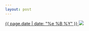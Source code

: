 ```yaml
---
layout: post
---
```


<p>
  <a href="/265">
    <time>{{ page.date | date: "%e %B %Y" }}</time>
    <img src="https://s3.amazonaws.com/life.aaronjgreenberg.com/265.jpg">
  </a>
  
</p>
